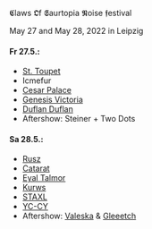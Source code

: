 𝕮laws 𝕺f 𝕾aurtopia 𝕹oise 𝖋estival

May 27 and May 28, 2022
in Leipzig


#### Fr 27.5.:
- [St. Toupet](https://youtu.be/RSVMNu6pQw8+)
- Icmefur
- [Cesar Palace](https://cesarpalace.bandcamp.com)
- [Genesis Victoria](https://youtu.be/ZpbreLDqeTA)
- [Duflan Duflan](https://duflanduflan.bandcamp.com)
- Aftershow: Steiner + Two Dots



#### Sa 28.5.:
- [Rusz](https://goldendoomrecords.bandcamp.com/album/hell)
- [Catarat](https://soundcloud.com/catarat/c100000000)
- [Eyal Talmor](https://crippleclerk.bandcamp.com/)
- [Kurws](https://kurws.bandcamp.com)
- [STAXL](https://and-kal.github.io/livecoding)
- [YC-CY](https://yc-cy.bandcamp.com/)
- Aftershow: [Valeska](https://soundcloud.com/va-les-ka) & [Gleeetch](https://soundcloud.com/gleeetch)